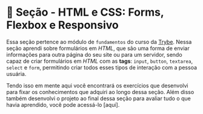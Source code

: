 # :paperclip: Seção - HTML e CSS: Forms, Flexbox e Responsivo

Essa seção pertence ao módulo de `fundamentos` do curso da [Trybe](https://www.betrybe.com/). Nessa seção aprendi sobre formulários em _HTML_, que são uma forma de enviar informações para outra página do seu site ou para um servidor, sendo capaz de criar formulários em _HTML_ com as **tags**: `input`, `button`, `textarea`, `select` e `form`, permitindo criar todos esses tipos de interação com a pessoa usuária.

Tendo isso em mente aqui você encontrará os exercícios que desenvolvi para fixar os conhecimentos que adquiri ao longo dessa seção. Além disso também desenvolvi o projeto ao final dessa seção para avaliar tudo o que havia aprendido, você pode acessá-lo [aqui].
